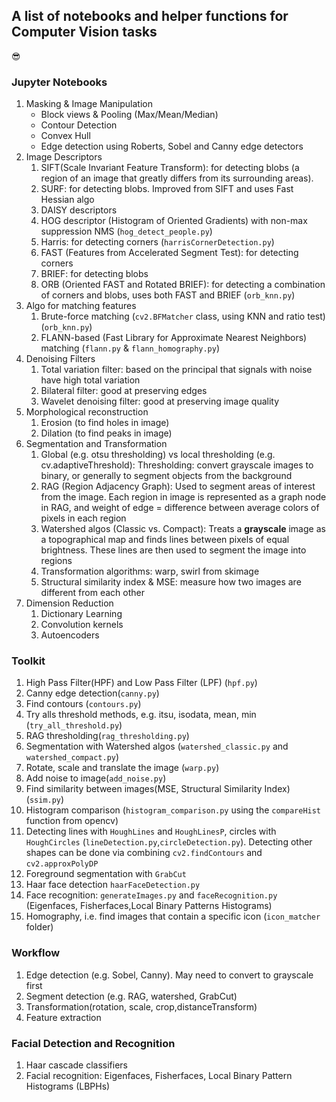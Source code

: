 ## A list of notebooks and helper functions for Computer Vision tasks

:sunglasses:

### Jupyter Notebooks 
1. Masking & Image Manipulation
    * Block views & Pooling (Max/Mean/Median)
    * Contour Detection
    * Convex Hull
    * Edge detection using Roberts, Sobel and Canny edge detectors
2. Image Descriptors
    1. SIFT(Scale Invariant Feature Transform): for detecting blobs (a region of an image that greatly differs from its surrounding areas). 
    2. SURF: for detecting blobs. Improved from SIFT and uses Fast Hessian algo
    3. DAISY descriptors
    4. HOG descriptor (Histogram of Oriented Gradients) with non-max suppression NMS (`hog_detect_people.py`)
    5. Harris: for detecting corners (`harrisCornerDetection.py`)
    6. FAST (Features from Accelerated Segment Test): for detecting corners
    7. BRIEF: for detecting blobs
    8. ORB (Oriented FAST and Rotated BRIEF): for detecting a combination of corners and blobs, uses both FAST and BRIEF (`orb_knn.py`)
3. Algo for matching features 
    1. Brute-force matching (`cv2.BFMatcher` class, using KNN and ratio test) (`orb_knn.py`)
    2. FLANN-based (Fast Library for Approximate Nearest Neighbors) matching (`flann.py` & `flann_homography.py`)
4. Denoising Filters
    1. Total variation filter: based on the principal that signals with noise have high total variation
    2. Bilateral filter: good at preserving edges
    3. Wavelet denoising filter: good at preserving image quality
5. Morphological reconstruction
    1. Erosion (to find holes in image)
    2. Dilation (to find peaks in image)
6. Segmentation and Transformation 
    1. Global (e.g. otsu thresholding) vs local thresholding (e.g. cv.adaptiveThreshold): Thresholding: convert grayscale images to binary, or generally to segment objects from the background
    2. RAG (Region Adjacency Graph):  Used to segment areas of interest from the image. Each region in image is represented as a graph node in RAG, and weight of edge = difference between average colors of pixels in each region
    3. Watershed algos (Classic vs. Compact): Treats a **grayscale** image as a topographical map and finds lines between pixels of equal brightness. These lines are then used to segment the image into regions
    4. Transformation algorithms: warp, swirl from skimage
    5. Structural similarity index & MSE: measure how two images are different from each other
7. Dimension Reduction
    1. Dictionary Learning
    2. Convolution kernels
    3. Autoencoders

### Toolkit
1. High Pass Filter(HPF) and Low Pass Filter (LPF) (`hpf.py`)
2. Canny edge detection(`canny.py`)
3. Find contours (`contours.py`)
4. Try alls threshold methods, e.g. itsu, isodata, mean, min (`try_all_threshold.py`)
5. RAG thresholding(`rag_thresholding.py`)
6. Segmentation with Watershed algos (`watershed_classic.py` and `watershed_compact.py`)
7. Rotate, scale and translate the image (`warp.py`)
8. Add noise to image(`add_noise.py`)
9. Find similarity between images(MSE, Structural Similarity Index)(`ssim.py`)
10. Histogram comparison (`histogram_comparison.py` using the `compareHist` function from opencv)
11. Detecting lines with `HoughLines` and `HoughLinesP`, circles with `HoughCircles` (`lineDetection.py`,`circleDetection.py`). Detecting other shapes can be done via combining `cv2.findContours` and `cv2.approxPolyDP`
12. Foreground segmentation with `GrabCut` 
13. Haar face detection `haarFaceDetection.py`
14. Face recognition: `generateImages.py` and `faceRecognition.py` (Eigenfaces, Fisherfaces,Local Binary Patterns Histograms)
15. Homography, i.e. find images that contain a specific icon (`icon_matcher` folder)


### Workflow
1. Edge detection (e.g. Sobel, Canny). May need to convert to grayscale first
2. Segment detection (e.g. RAG, watershed, GrabCut)
3. Transformation(rotation, scale, crop,distanceTransform)
4. Feature extraction

### Facial Detection and Recognition 
1. Haar cascade classifiers
2. Facial recognition: Eigenfaces, Fisherfaces, Local Binary Pattern Histograms (LBPHs)
